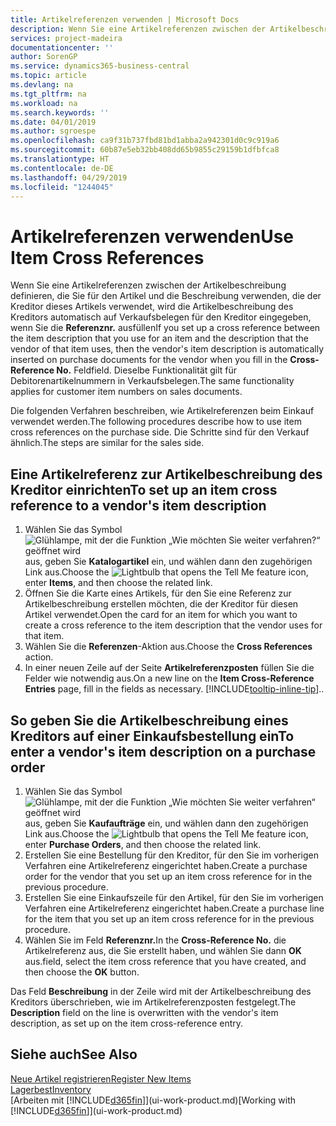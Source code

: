 ```yaml
---
title: Artikelreferenzen verwenden | Microsoft Docs
description: Wenn Sie eine Artikelreferenzen zwischen der Artikelbeschreibung definieren, die Sie für den Artikel und die Beschreibung verwenden, die der Kreditor dieses Artikels verwendet, wird die Artikelbeschreibung des Kreditors automatisch auf Verkaufsbelegen für den Kreditor eingegeben, wenn Sie die **Referenznr.** ausfüllen Feld
services: project-madeira
documentationcenter: ''
author: SorenGP
ms.service: dynamics365-business-central
ms.topic: article
ms.devlang: na
ms.tgt_pltfrm: na
ms.workload: na
ms.search.keywords: ''
ms.date: 04/01/2019
ms.author: sgroespe
ms.openlocfilehash: ca9f31b737fbd81bd1abba2a942301d0c9c919a6
ms.sourcegitcommit: 60b87e5eb32bb408dd65b9855c29159b1dfbfca8
ms.translationtype: HT
ms.contentlocale: de-DE
ms.lasthandoff: 04/29/2019
ms.locfileid: "1244045"
---
```

# <a name="use-item-cross-references"></a><span data-ttu-id="fadfd-104">Artikelreferenzen verwenden</span><span class="sxs-lookup"><span data-stu-id="fadfd-104">Use Item Cross References</span></span>
<span data-ttu-id="fadfd-105">Wenn Sie eine Artikelreferenzen zwischen der Artikelbeschreibung definieren, die Sie für den Artikel und die Beschreibung verwenden, die der Kreditor dieses Artikels verwendet, wird die Artikelbeschreibung des Kreditors automatisch auf Verkaufsbelegen für den Kreditor eingegeben, wenn Sie die **Referenznr.** ausfüllen</span><span class="sxs-lookup"><span data-stu-id="fadfd-105">If you set up a cross reference between the item description that you use for an item and the description that the vendor of that item uses, then the vendor's item description is automatically inserted on purchase documents for the vendor when you fill in the **Cross-Reference No.**</span></span> <span data-ttu-id="fadfd-106">Feld</span><span class="sxs-lookup"><span data-stu-id="fadfd-106">field.</span></span> <span data-ttu-id="fadfd-107">Dieselbe Funktionalität gilt für Debitorenartikelnummern in Verkaufsbelegen.</span><span class="sxs-lookup"><span data-stu-id="fadfd-107">The same functionality applies for customer item numbers on sales documents.</span></span>

<span data-ttu-id="fadfd-108">Die folgenden Verfahren beschreiben, wie Artikelreferenzen beim Einkauf verwendet werden.</span><span class="sxs-lookup"><span data-stu-id="fadfd-108">The following procedures describe how to use item cross references on the purchase side.</span></span> <span data-ttu-id="fadfd-109">Die Schritte sind für den Verkauf ähnlich.</span><span class="sxs-lookup"><span data-stu-id="fadfd-109">The steps are similar for the sales side.</span></span>

## <a name="to-set-up-an-item-cross-reference-to-a-vendors-item-description"></a><span data-ttu-id="fadfd-110">Eine Artikelreferenz zur Artikelbeschreibung des Kreditor einrichten</span><span class="sxs-lookup"><span data-stu-id="fadfd-110">To set up an item cross reference to a vendor's item description</span></span>
1. <span data-ttu-id="fadfd-111">Wählen Sie das Symbol ![Glühlampe, mit der die Funktion „Wie möchten Sie weiter verfahren?“ geöffnet wird](media/ui-search/search_small.png "Wie möchten Sie weiter verfahren?") aus, geben Sie **Katalogartikel** ein, und wählen dann den zugehörigen Link aus.</span><span class="sxs-lookup"><span data-stu-id="fadfd-111">Choose the ![Lightbulb that opens the Tell Me feature](media/ui-search/search_small.png "Tell me what you want to do") icon, enter **Items**, and then choose the related link.</span></span>
2. <span data-ttu-id="fadfd-112">Öffnen Sie die Karte eines Artikels, für den Sie eine Referenz zur Artikelbeschreibung erstellen möchten, die der Kreditor für diesen Artikel verwendet.</span><span class="sxs-lookup"><span data-stu-id="fadfd-112">Open the card for an item for which you want to create a cross reference to the item description that the vendor uses for that item.</span></span>
3. <span data-ttu-id="fadfd-113">Wählen Sie die **Referenzen**-Aktion aus.</span><span class="sxs-lookup"><span data-stu-id="fadfd-113">Choose the **Cross References** action.</span></span>
4. <span data-ttu-id="fadfd-114">In einer neuen Zeile auf der Seite **Artikelreferenzposten** füllen Sie die Felder wie notwendig aus.</span><span class="sxs-lookup"><span data-stu-id="fadfd-114">On a new line on the **Item Cross-Reference Entries** page, fill in the fields as necessary.</span></span> [!INCLUDE[tooltip-inline-tip](includes/tooltip-inline-tip_md.md)]<span data-ttu-id="fadfd-115">.</span><span class="sxs-lookup"><span data-stu-id="fadfd-115">.</span></span>

## <a name="to-enter-a-vendors-item-description-on-a-purchase-order"></a><span data-ttu-id="fadfd-116">So geben Sie die Artikelbeschreibung eines Kreditors auf einer Einkaufsbestellung ein</span><span class="sxs-lookup"><span data-stu-id="fadfd-116">To enter a vendor's item description on a purchase order</span></span>
1. <span data-ttu-id="fadfd-117">Wählen Sie das Symbol ![Glühlampe, mit der die Funktion „Wie möchten Sie weiter verfahren“ geöffnet wird](media/ui-search/search_small.png "Wie möchten Sie weiter verfahren?") aus, geben Sie **Kaufaufträge** ein, und wählen dann den zugehörigen Link aus.</span><span class="sxs-lookup"><span data-stu-id="fadfd-117">Choose the ![Lightbulb that opens the Tell Me feature](media/ui-search/search_small.png "Tell me what you want to do") icon, enter **Purchase Orders**, and then choose the related link.</span></span>
2. <span data-ttu-id="fadfd-118">Erstellen Sie eine Bestellung für den Kreditor, für den Sie im vorherigen Verfahren eine Artikelreferenz eingerichtet haben.</span><span class="sxs-lookup"><span data-stu-id="fadfd-118">Create a purchase order for the vendor that you set up an item cross reference for in the previous procedure.</span></span>
3. <span data-ttu-id="fadfd-119">Erstellen Sie eine Einkaufszeile für den Artikel, für den Sie im vorherigen Verfahren eine Artikelreferenz eingerichtet haben.</span><span class="sxs-lookup"><span data-stu-id="fadfd-119">Create a purchase line for the item that you set up an item cross reference for in the previous procedure.</span></span>
4. <span data-ttu-id="fadfd-120">Wählen Sie im Feld **Referenznr.**</span><span class="sxs-lookup"><span data-stu-id="fadfd-120">In the **Cross-Reference No.**</span></span> <span data-ttu-id="fadfd-121">die Artikelreferenz aus, die Sie erstellt haben, und wählen Sie dann **OK** aus.</span><span class="sxs-lookup"><span data-stu-id="fadfd-121">field, select the item cross reference that you have created, and then choose the **OK** button.</span></span>

<span data-ttu-id="fadfd-122">Das Feld **Beschreibung** in der Zeile wird mit der Artikelbeschreibung des Kreditors überschrieben, wie im Artikelreferenzposten festgelegt.</span><span class="sxs-lookup"><span data-stu-id="fadfd-122">The **Description** field on the line is overwritten with the vendor's item description, as set up on the item cross-reference entry.</span></span>

## <a name="see-also"></a><span data-ttu-id="fadfd-123">Siehe auch</span><span class="sxs-lookup"><span data-stu-id="fadfd-123">See Also</span></span>
[<span data-ttu-id="fadfd-124">Neue Artikel registrieren</span><span class="sxs-lookup"><span data-stu-id="fadfd-124">Register New Items</span></span>](inventory-how-register-new-items.md)  
[<span data-ttu-id="fadfd-125">Lagerbest</span><span class="sxs-lookup"><span data-stu-id="fadfd-125">Inventory</span></span>](inventory-manage-inventory.md)  
<span data-ttu-id="fadfd-126">[Arbeiten mit [!INCLUDE[d365fin](includes/d365fin_md.md)]](ui-work-product.md)</span><span class="sxs-lookup"><span data-stu-id="fadfd-126">[Working with [!INCLUDE[d365fin](includes/d365fin_md.md)]](ui-work-product.md)</span></span>
